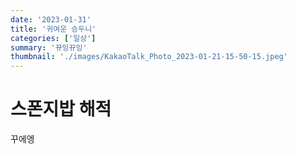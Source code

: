 ```yaml
---
date: '2023-01-31'
title: '귀여운 승두니'
categories: ['일상']
summary: '뀨잉뀨잉'
thumbnail: './images/KakaoTalk_Photo_2023-01-21-15-50-15.jpeg'
---
```


# 스폰지밥 해적

꾸에엥

